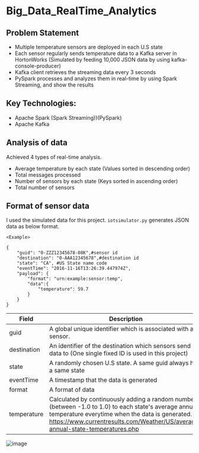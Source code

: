 # Big_Data_RealTime_Analytics

## Problem Statement
- Multiple temperature sensors are deployed in each U.S state
- Each sensor regularly sends temperature data to a Kafka server in HortonWorks  (Simulated by feeding 10,000 JSON data by using kafka-console-producer)
- Kafka client retrieves the streaming data every 3 seconds
- PySpark processes and analyzes them in real-time by using Spark Streaming, and show the results

## Key Technologies:
- Apache Spark (Spark Streaming))(PySpark)
- Apache Kafka

##  Analysis of data
Achieved 4 types of real-time analysis. 
- Average temperature by each state (Values sorted in descending order)
- Total messages processed
- Number of sensors by each state (Keys sorted in ascending order)
- Total number of sensors
## Format of sensor data

I used the simulated data for this project. ```iotsimulator.py``` generates JSON data as below format.

```
<Example>

{
    "guid": "0-ZZZ12345678-08K",#sensor id
    "destination": "0-AAA12345678",#destination id
    "state": "CA", #US State name code
    "eventTime": "2016-11-16T13:26:39.447974Z", 
    "payload": {
        "format": "urn:example:sensor:temp", 
        "data":{
            "temperature": 59.7
        }
    }
} 
```
Field | Description
---   | ---
guid | A global unique identifier which is associated with a sensor.   
destination | An identifier of the destination which sensors send data to (One single fixed ID is used in this project)
state | A randomly chosen U.S state. A same guid always has a same state
eventTime | A timestamp that the data is generated
format | A format of data
temperature | Calculated by continuously adding a random number (between -1.0 to 1.0) to each state's average annual temperature everytime when the data is generated.  https://www.currentresults.com/Weather/US/average-annual-state-temperatures.php





![image](https://user-images.githubusercontent.com/66690240/156993717-6ac69187-e880-4d9b-88ac-8c77a75718ea.png)

